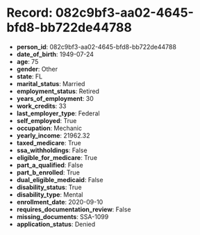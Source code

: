 # Record: 082c9bf3-aa02-4645-bfd8-bb722de44788

- **person_id**: 082c9bf3-aa02-4645-bfd8-bb722de44788
- **date_of_birth**: 1949-07-24
- **age**: 75
- **gender**: Other
- **state**: FL
- **marital_status**: Married
- **employment_status**: Retired
- **years_of_employment**: 30
- **work_credits**: 33
- **last_employer_type**: Federal
- **self_employed**: True
- **occupation**: Mechanic
- **yearly_income**: 21962.32
- **taxed_medicare**: True
- **ssa_withholdings**: False
- **eligible_for_medicare**: True
- **part_a_qualified**: False
- **part_b_enrolled**: True
- **dual_eligible_medicaid**: False
- **disability_status**: True
- **disability_type**: Mental
- **enrollment_date**: 2020-09-10
- **requires_documentation_review**: False
- **missing_documents**: SSA-1099
- **application_status**: Denied